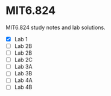 # MIT6.824
MIT6.824 study notes and lab solutions.

- [x] Lab 1
- [ ] Lab 2B
- [ ] Lab 2B
- [ ] Lab 2C
- [ ] Lab 3A
- [ ] Lab 3B
- [ ] Lab 4A
- [ ] Lab 4B
